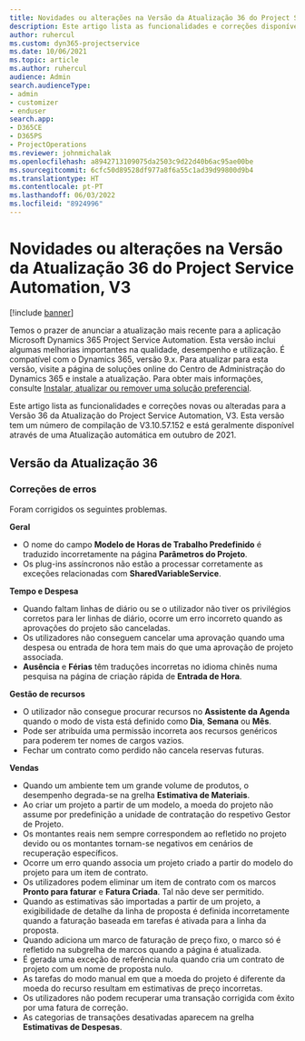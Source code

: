 ```yaml
---
title: Novidades ou alterações na Versão da Atualização 36 do Project Service Automation, V3
description: Este artigo lista as funcionalidades e correções disponíveis na Versão 36 da Atualização do Microsoft Dynamics 365 Project Service Automation, V3.
author: ruhercul
ms.custom: dyn365-projectservice
ms.date: 10/06/2021
ms.topic: article
ms.author: ruhercul
audience: Admin
search.audienceType:
- admin
- customizer
- enduser
search.app:
- D365CE
- D365PS
- ProjectOperations
ms.reviewer: johnmichalak
ms.openlocfilehash: a8942713109075da2503c9d22d40b6ac95ae00be
ms.sourcegitcommit: 6cfc50d89528df977a8f6a55c1ad39d99800d9b4
ms.translationtype: HT
ms.contentlocale: pt-PT
ms.lasthandoff: 06/03/2022
ms.locfileid: "8924996"
---
```

# <a name="whats-new-or-changed-in-project-service-automation-update-release-36-v3"></a>Novidades ou alterações na Versão da Atualização 36 do Project Service Automation, V3

[!include [banner](../includes/psa-now-project-operations.md)]

Temos o prazer de anunciar a atualização mais recente para a aplicação Microsoft Dynamics 365 Project Service Automation. Esta versão inclui algumas melhorias importantes na qualidade, desempenho e utilização. É compatível com o Dynamics 365, versão 9.x. Para atualizar para esta versão, visite a página de soluções online do Centro de Administração do Dynamics 365 e instale a atualização. Para obter mais informações, consulte [Instalar, atualizar ou remover uma solução preferencial](/power-platform/admin/install-remove-preferred-solution).

Este artigo lista as funcionalidades e correções novas ou alteradas para a Versão 36 da Atualização do Project Service Automation, V3. Esta versão tem um número de compilação de V3.10.57.152 e está geralmente disponível através de uma Atualização automática em outubro de 2021.

## <a name="update-release-36"></a>Versão da Atualização 36

### <a name="bug-fixes"></a>Correções de erros

Foram corrigidos os seguintes problemas.

**Geral**
- O nome do campo **Modelo de Horas de Trabalho Predefinido** é traduzido incorretamente na página **Parâmetros do Projeto**.
- Os plug-ins assíncronos não estão a processar corretamente as exceções relacionadas com **SharedVariableService**.

**Tempo e Despesa**
- Quando faltam linhas de diário ou se o utilizador não tiver os privilégios corretos para ler linhas de diário, ocorre um erro incorreto quando as aprovações do projeto são canceladas.
- Os utilizadores não conseguem cancelar uma aprovação quando uma despesa ou entrada de hora tem mais do que uma aprovação de projeto associada.
- **Ausência** e **Férias** têm traduções incorretas no idioma chinês numa pesquisa na página de criação rápida de **Entrada de Hora**.

**Gestão de recursos**
- O utilizador não consegue procurar recursos no **Assistente da Agenda** quando o modo de vista está definido como **Dia**, **Semana** ou **Mês**.
- Pode ser atribuída uma permissão incorreta aos recursos genéricos para poderem ter nomes de cargos vazios. 
- Fechar um contrato como perdido não cancela reservas futuras.

**Vendas**
- Quando um ambiente tem um grande volume de produtos, o desempenho degrada-se na grelha **Estimativa de Materiais**.
- Ao criar um projeto a partir de um modelo, a moeda do projeto não assume por predefinição a unidade de contratação do respetivo Gestor de Projeto.
- Os montantes reais nem sempre correspondem ao refletido no projeto devido ou os montantes tornam-se negativos em cenários de recuperação específicos.
- Ocorre um erro quando associa um projeto criado a partir do modelo do projeto para um item de contrato.
- Os utilizadores podem eliminar um item de contrato com os marcos **Pronto para faturar** e **Fatura Criada**. Tal não deve ser permitido.
- Quando as estimativas são importadas a partir de um projeto, a exigibilidade de detalhe da linha de proposta é definida incorretamente quando a faturação baseada em tarefas é ativada para a linha da proposta.
- Quando adiciona um marco de faturação de preço fixo, o marco só é refletido na subgrelha de marcos quando a página é atualizada.
- É gerada uma exceção de referência nula quando cria um contrato de projeto com um nome de proposta nulo.
- As tarefas do modo manual em que a moeda do projeto é diferente da moeda do recurso resultam em estimativas de preço incorretas.
- Os utilizadores não podem recuperar uma transação corrigida com êxito por uma fatura de correção.
- As categorias de transações desativadas aparecem na grelha **Estimativas de Despesas**.



